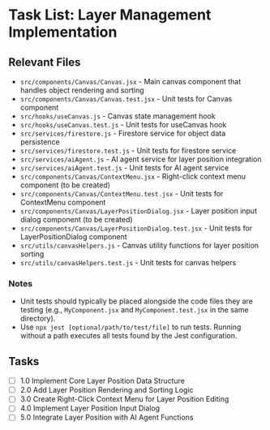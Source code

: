 # Task List: Layer Management Implementation

## Relevant Files

- `src/components/Canvas/Canvas.jsx` - Main canvas component that handles object rendering and sorting
- `src/components/Canvas/Canvas.test.jsx` - Unit tests for Canvas component
- `src/hooks/useCanvas.js` - Canvas state management hook
- `src/hooks/useCanvas.test.js` - Unit tests for useCanvas hook
- `src/services/firestore.js` - Firestore service for object data persistence
- `src/services/firestore.test.js` - Unit tests for firestore service
- `src/services/aiAgent.js` - AI agent service for layer position integration
- `src/services/aiAgent.test.js` - Unit tests for AI agent service
- `src/components/Canvas/ContextMenu.jsx` - Right-click context menu component (to be created)
- `src/components/Canvas/ContextMenu.test.jsx` - Unit tests for ContextMenu component
- `src/components/Canvas/LayerPositionDialog.jsx` - Layer position input dialog component (to be created)
- `src/components/Canvas/LayerPositionDialog.test.jsx` - Unit tests for LayerPositionDialog component
- `src/utils/canvasHelpers.js` - Canvas utility functions for layer position sorting
- `src/utils/canvasHelpers.test.js` - Unit tests for canvas helpers

### Notes

- Unit tests should typically be placed alongside the code files they are testing (e.g., `MyComponent.jsx` and `MyComponent.test.jsx` in the same directory).
- Use `npx jest [optional/path/to/test/file]` to run tests. Running without a path executes all tests found by the Jest configuration.

## Tasks

- [ ] 1.0 Implement Core Layer Position Data Structure
- [ ] 2.0 Add Layer Position Rendering and Sorting Logic
- [ ] 3.0 Create Right-Click Context Menu for Layer Position Editing
- [ ] 4.0 Implement Layer Position Input Dialog
- [ ] 5.0 Integrate Layer Position with AI Agent Functions
